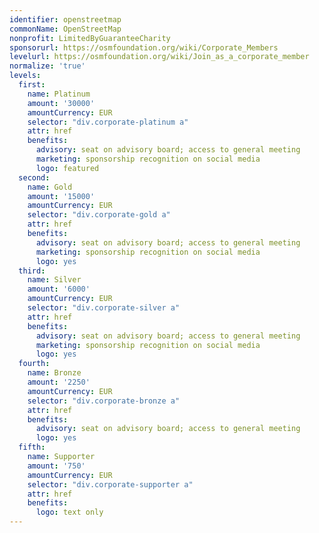 ```yaml
---
identifier: openstreetmap
commonName: OpenStreetMap
nonprofit: LimitedByGuaranteeCharity
sponsorurl: https://osmfoundation.org/wiki/Corporate_Members
levelurl: https://osmfoundation.org/wiki/Join_as_a_corporate_member
normalize: 'true'
levels:
  first:
    name: Platinum
    amount: '30000'
    amountCurrency: EUR
    selector: "div.corporate-platinum a"
    attr: href
    benefits:
      advisory: seat on advisory board; access to general meeting
      marketing: sponsorship recognition on social media
      logo: featured
  second:
    name: Gold
    amount: '15000'
    amountCurrency: EUR
    selector: "div.corporate-gold a"
    attr: href
    benefits:
      advisory: seat on advisory board; access to general meeting
      marketing: sponsorship recognition on social media
      logo: yes
  third:
    name: Silver
    amount: '6000'
    amountCurrency: EUR
    selector: "div.corporate-silver a"
    attr: href
    benefits:
      advisory: seat on advisory board; access to general meeting
      marketing: sponsorship recognition on social media
      logo: yes
  fourth:
    name: Bronze
    amount: '2250'
    amountCurrency: EUR
    selector: "div.corporate-bronze a"
    attr: href
    benefits:
      advisory: seat on advisory board; access to general meeting
      logo: yes
  fifth:
    name: Supporter
    amount: '750'
    amountCurrency: EUR
    selector: "div.corporate-supporter a"
    attr: href
    benefits:
      logo: text only
---
```

